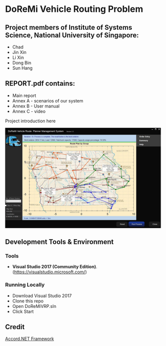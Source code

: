 # DoReMi Vehicle Routing Problem

## Project members of Institute of Systems Science, National University of Singapore:
* Chad
* Jin Xin
* Li Xin
* Dong Bin
* Sun Hang

## REPORT.pdf contains:
* Main report
* Annex A - scenarios of our system
* Annex B - User manual
* Annex C - video

Project introduction here

![DoReMi Vehicle Routing Problem](SystemCode/doc/DoReMiVRP.jpg)

## Development Tools & Environment
### Tools
- **Visual Studio 2017 (Community Edition)**. (https://visualstudio.microsoft.com/) 

### Running Locally
* Download Visual Studio 2017
* Clone this repo
* Open DoReMiVRP.sln
* Click Start

## Credit
[Accord.NET Framework](http://accord-framework.net/)
